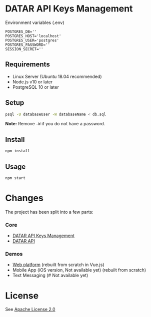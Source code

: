 
# DATAR API Keys Management
Environment variables (.env)

    POSTGRES_DB=''
    POSTGRES_HOST='localhost'
    POSTGRES_USER='postgres'
    POSTGRES_PASSWORD=''
    SESSION_SECRET=''
## Requirements

- Linux Server (Ubuntu 18.04 recommended)
- Node.js v10 or later
- PostgreSQL 10 or later
## Setup
```bash
psql -U databaseUser -W databaseName < db.sql
```
**Note:** Remove `-W` if you do not have a password.
## Install

```bash
npm install
```

## Usage

```bash
npm start
```
# Changes
The project has been split into a few parts:
### Core

- [DATAR API Keys Management](https://github.com/va2ron1/datar-management)
- [DATAR API](https://github.com/va2ron1/datar-api)
### Demos
- [Web platform](https://github.com/va2ron1/datar-web-demo) (rebuilt from scratch in Vue.js)
- Mobile App (iOS version, Not available yet) (rebuilt from scratch)
- Text Messaging (# Not available yet)
# License
See [Apache License 2.0](https://github.com/va2ron1/datar-node-api/blob/master/LICENSE)
